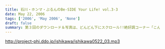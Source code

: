 ```yaml
---
title: 石川・ホンマ・ぶるんのBe-SIDE Your Life! vol.3-3
date: May 22, 2006
tags: ['2006', 'May 2006', 'None']
draft: false
summary: 第３回のダウンロード＆写真は、どんどん下にスクロール!!絶好調コーナー「こんなアイドルは嫌だ！」ぶるんサン、タイトルコールは若干気合い入れ気味、アゲアゲです。シモネタになると、ホンマ先生が存在を消す瞬間があるのでそこは必聴！本当に消しています。でも暗がりにいるのですよ。忘れないで下さいね．．．キティちゃんの当選者発表は最後にありますよ〜〜 NAMAE（この番組のせいで『出世払い』が不可能になりそうです。）
---
```


http://project-phi.ddo.jp/ishikawa/ishikawa0522_03.mp3
